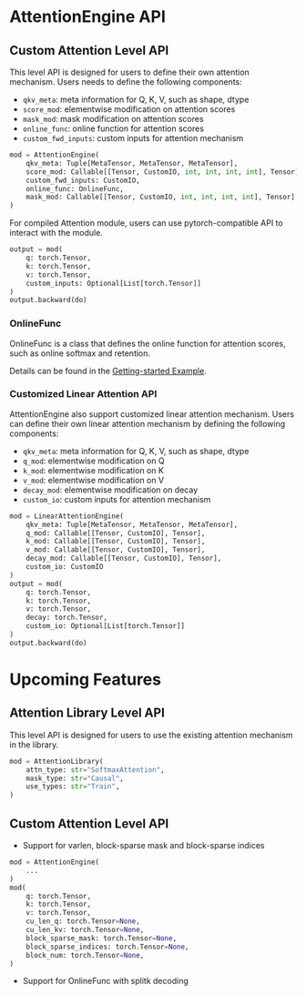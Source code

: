 # AttentionEngine API


## Custom Attention Level API
This level API is designed for users to define their own attention mechanism. Users needs to define the following components:
- `qkv_meta`: meta information for Q, K, V, such as shape, dtype
- `score_mod`: elementwise modification on attention scores
- `mask_mod`: mask modification on attention scores
- `online_func`: online function for attention scores
- `custom_fwd_inputs`: custom inputs for attention mechanism
```py
mod = AttentionEngine(
    qkv_meta: Tuple[MetaTensor, MetaTensor, MetaTensor],
    score_mod: Callable[[Tensor, CustomIO, int, int, int, int], Tensor],
    custom_fwd_inputs: CustomIO,
    online_func: OnlineFunc,
    mask_mod: Callable[[Tensor, CustomIO, int, int, int, int], Tensor]
)
```

For compiled Attention module, users can use pytorch-compatible API to interact with the module.
```py
output = mod(
    q: torch.Tensor,
    k: torch.Tensor,
    v: torch.Tensor,
    custom_inputs: Optional[List[torch.Tensor]]
)
output.backward(do)
```

### OnlineFunc

OnlineFunc is a class that defines the online function for attention scores, such as online softmax and retention.

Details can be found in the [Getting-started Example](./getting_started_example.md).

### Customized Linear Attention API

AttentionEngine also support customized linear attention mechanism. Users can define their own linear attention mechanism by defining the following components:
- `qkv_meta`: meta information for Q, K, V, such as shape, dtype
- `q_mod`: elementwise modification on Q
- `k_mod`: elementwise modification on K
- `v_mod`: elementwise modification on V
- `decay_mod`: elementwise modification on decay
- `custom_io`: custom inputs for attention mechanism
```py
mod = LinearAttentionEngine(
    qkv_meta: Tuple[MetaTensor, MetaTensor, MetaTensor],
    q_mod: Callable[[Tensor, CustomIO], Tensor],
    k_mod: Callable[[Tensor, CustomIO], Tensor],
    v_mod: Callable[[Tensor, CustomIO], Tensor],
    decay_mod: Callable[[Tensor, CustomIO], Tensor],
    custom_io: CustomIO
)
output = mod(
    q: torch.Tensor,
    k: torch.Tensor,
    v: torch.Tensor,
    decay: torch.Tensor,
    custom_io: Optional[List[torch.Tensor]]
)
output.backward(do)
```



# Upcoming Features 

## Attention Library Level API
This level API is designed for users to use the existing attention mechanism in the library. 
```py
mod = AttentionLibrary(
    attn_type: str="SoftmaxAttention",
    mask_type: str="Causal",
    use_types: str="Train",
)
```

## Custom Attention Level API
- Support for varlen, block-sparse mask and block-sparse indices
```py
mod = AttentionEngine(
    ...
)
mod(
    q: torch.Tensor,
    k: torch.Tensor,
    v: torch.Tensor,
    cu_len_q: torch.Tensor=None,
    cu_len_kv: torch.Tensor=None,
    block_sparse_mask: torch.Tensor=None,
    block_sparse_indices: torch.Tensor=None,
    block_num: torch.Tensor=None,
)
```
- Support for OnlineFunc with splitk decoding


